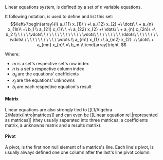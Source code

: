 Linear equations system, is defined by a set of $n$ variable equations. 

It following notation, is used to define and list this set:
$$\left\{\begin{array}{l}
a_{11} x_{1}\ \ +\ a_{12} x_{2} +\ \dots\ \ + a_{n} x_{1n}\ =\ b_1 \\
a_{21} x_{1}\ \ +\ a_{22} x_{2} +\ \dots\ \ + a_{n} x_{2n}\ =\ b_2 \\
\ \ \ \ \vdots\ \ \ \ \ \ \ \ \ \ \ \ \ \ \ \vdots\ \ \ \ \ \ \ \ \ \ \ddots\ \  \ \ \ \ \ \ \ \vdots\ \ \ \ \ \ \ \ \ \ \ \ \ \vdots \\
a_{m1} x_{1} +\ a_{m2} x_{2} +\ \dots\ + a_{mn} x_{n}\  =\ b_m \\
\end{array}\right. $$

Where: 
- $m$ is a set's respective set's row index
- $n$ is a set's respective column index
- $a_{ij}$ are the equations' coefficients
- $x_j$ are the equations' unknowns
- $b_i$ are each respective equation's result

#### Matrix
Linear equations are also strongly tied to [[L1/Algebra 2/Matrix/Intro|matrices]] and can even be [[Linear equation rel.|represented as matrices]] (they usually separated into three matrices: a coefficients matrix, a unknowns matrix and a results matrix).

#### Pivot
A pivot, is the first non null element of a matrice's line. Each line's pivot, is usually always defined one one column after the last's line pivot column.